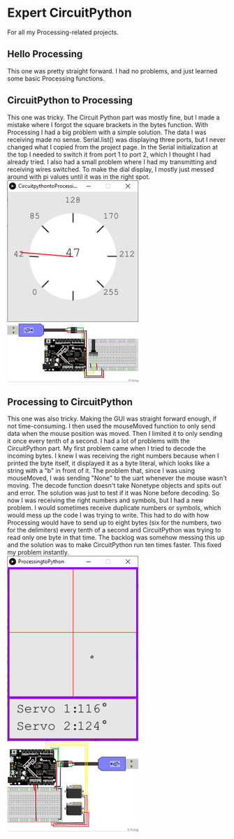 # Expert CircuitPython
For all my Processing-related projects.
## Hello Processing
This one was pretty straight forward. I had no problems, and just learned some basic Processing functions.
## CircuitPython to Processing
This one was tricky. The Circuit Python part was mostly fine, but I made a mistake where I forgot the square brackets in the bytes function. With Processing I had a big problem with a simple solution. The data I was receiving made no sense. Serial.list() was displaying three ports, but I never changed what I copied from the project page. In the Serial initialization at the top I needed to switch it from port 1 to port 2, which I thought I had already tried. I also had a small problem where I had my transmitting and receiving wires switched. To make the dial display, I mostly just messed around with pi values until it was in the right spot.
<br><img src="media/dialdisplay.PNG" width="300">
<br><img src="media/pythontoprocessing.jpg" width="300">
## Processing to CircuitPython
This one was also tricky. Making the GUI was straight forward enough, if not time-consuming. I then used the mouseMoved function to only send data when the mouse position was moved. Then I limited it to only sending it once every tenth of a second. I had a lot of problems with the CircuitPython part. My first problem came when I tried to decode the incoming bytes. I knew I was receiving the right numbers because when I printed the byte itself, it displayed it as a byte literal, which looks like a string with a "b" in front of it. The problem that, since I was using mouseMoved, I was sending "None" to the uart whenever the mouse wasn't moving. The decode function doesn't take Nonetype objects and spits out and error. The solution was just to test if it was None before decoding. So now I was receiving the right numbers and symbols, but I had a new problem. I would sometimes receive duplicate numbers or symbols, which would mess up the code I was trying to write. This had to do with how Processing would have to send up to eight bytes (six for the numbers, two for the delimiters) every tenth of a second and CircuitPython was trying to read only one byte in that time. The backlog was somehow messing this up and the solution was to make CircuitPython run ten times faster. This fixed my problem instantly.
<br><img src="media/servogui.PNG" width="300">
<br><img src="media/processingtopython.jpg" width="300">
